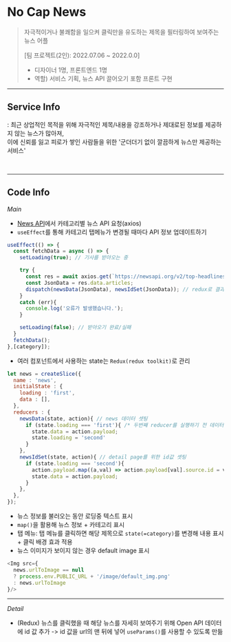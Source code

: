 # No Cap News
> 자극적이거나 불쾌함을 일으켜 클릭만을 유도하는 제목을 필터링하여 보여주는 뉴스 어플
>
> [팀 프로젝트(2인): 2022.07.06 ~ 2022.0.0]
> - 디자이너 1명, 프론트엔드 1명
> - 역할) 서비스 기획, 뉴스 API 끌어오기 포함 프론트 구현
>
<!-- > 주소:  -->

***
## Service Info
: 최근 상업적인 목적을 위해 자극적인 제목/내용을 강조하거나 제대로된 정보를 제공하지 않는 뉴스가 많아져, <br>
이에 신뢰를 잃고 피로가 쌓인 사람들을 위한 '군더더기 없이 깔끔하게 뉴스만 제공하는 서비스'

<br>
<!-- 
#### _해당 프로젝트의 서비스는..._
*  -->

***
## Code Info
_Main_
* [News API](https://newsapi.org/v2)에서 카테고리별 뉴스 API 요청(axios)
* `useEffect`를 통해 카테고리 탭메뉴가 변경될 때마다 API 정보 업데이트하기
```javascript
useEffect(() => {
  const fetchData = async () => {
    setLoading(true); // 기사를 받아오는 중

    try {
      const res = await axios.get(`https://newsapi.org/v2/top-headlines?country=kr&category=${category}&apiKey=b1e207f1b83d47a081c09e0040dd68e7`);
      const JsonData = res.data.articles;
      dispatch(newsData(JsonData), newsIdSet(JsonData)); // redux로 결과 전달
    }
    catch (err){
      console.log('오류가 발생했습니다.');
    }

    setLoading(false); // 받아오기 완료/실패
  }
  fetchData();
},[category]);
```
* 여러 컴포넌트에서 사용하는 state는 `Redux(redux toolkit)`로 관리
```javascript
let news = createSlice({
  name : 'news',
  initialState : {
    loading : 'first',
    data : [],
  },
  reducers : {
    newsData(state, action){ // news 데이터 셋팅
      if (state.loading === 'first'){ /* 두번째 reducer를 실행하기 전 데이터 값이 있어야 하므로 if문 실행 */
        state.data = action.payload;
        state.loading = 'second'
      }
    },
    newsIdSet(state, action){ // detail page를 위한 id값 셋팅
      if (state.loading === 'second'){
        action.payload.map((a,val) => action.payload[val].source.id = val);
        state.data = action.payload;
      }
    },
  },
});
```
* 뉴스 정보를 불러오는 동안 로딩중 텍스트 표시
* `map()`을 활용해 뉴스 정보 + 카테고리 표시
* 탭 메뉴: 탭 메뉴를 클릭하면 해당 제목으로 `state(=category)`를 변경해 내용 표시 + 클릭 배경 효과 적용
* 뉴스 이미지가 보이지 않는 경우 default image 표시
```javascript
<Img src={
  news.urlToImage == null
  ? process.env.PUBLIC_URL + '/image/default_img.png'
  : news.urlToImage
}/>
```
***

_Detail_
* (Redux) 뉴스를 클릭했을 때 해당 뉴스를 자세히 보여주기 위해 Open API 데이터에 id 값 추가 -> id 값을 url의 맨 뒤에 넣어 `useParams()`를 사용할 수 있도록 만듦


<!-- ***
## 코드 수정 📝
* 


***
## 개선할 사항 🚀
* 

***
#### _* 자세한 실행과정 정리(노션: )_ -->
